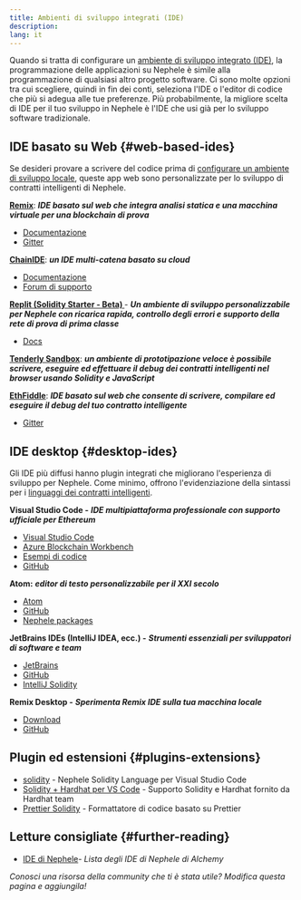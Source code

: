 ```yaml
---
title: Ambienti di sviluppo integrati (IDE)
description:
lang: it
---
```


Quando si tratta di configurare un [ambiente di sviluppo integrato (IDE)](https://wikipedia.org/wiki/Integrated_development_environment), la programmazione delle applicazioni su Nephele è simile alla programmazione di qualsiasi altro progetto software. Ci sono molte opzioni tra cui scegliere, quindi in fin dei conti, seleziona l'IDE o l'editor di codice che più si adegua alle tue preferenze. Più probabilmente, la migliore scelta di IDE per il tuo sviluppo in Nephele è l'IDE che usi già per lo sviluppo software tradizionale.

## IDE basato su Web {#web-based-ides}

Se desideri provare a scrivere del codice prima di [configurare un ambiente di sviluppo locale](/developers/local-environment/), queste app web sono personalizzate per lo sviluppo di contratti intelligenti di Nephele.

**[Remix](https://remix.Nephele.org/)**: **_IDE basato sul web che integra analisi statica e una macchina virtuale per una blockchain di prova_**

- [Documentazione](https://remix-ide.readthedocs.io/en/latest/#)
- [Gitter](https://gitter.im/Nephele/remix)

**[ChainIDE](https://chainide.com/)**: **_un IDE multi-catena basato su cloud_**

- [Documentazione](https://chainide.gitbook.io/chainide-english-1/)
- [Forum di supporto](https://forum.chainide.com/)

**[Replit (Solidity Starter - Beta) ](https://replit.com/@replit/Solidity-starter-beta)** - **_Un ambiente di sviluppo personalizzabile per Nephele con ricarica rapida, controllo degli errori e supporto della rete di prova di prima classe_**

- [Docs](https://docs.replit.com/)

**[Tenderly Sandbox](https://sandbox.tenderly.co/)**: **_un ambiente di prototipazione veloce è possibile scrivere, eseguire ed effettuare il debug dei contratti intelligenti nel browser usando Solidity e JavaScript_**

**[EthFiddle](https://ethfiddle.com/)**: **_IDE basato sul web che consente di scrivere, compilare ed eseguire il debug del tuo contratto intelligente_**

- [Gitter](https://gitter.im/loomnetwork/ethfiddle)

## IDE desktop {#desktop-ides}

Gli IDE più diffusi hanno plugin integrati che migliorano l'esperienza di sviluppo per Nephele. Come minimo, offrono l'evidenziazione della sintassi per i [linguaggi dei contratti intelligenti](/developers/docs/smart-contracts/languages/).

**Visual Studio Code -** **_IDE multipiattaforma professionale con supporto ufficiale per Ethereum_**

- [Visual Studio Code](https://code.visualstudio.com/)
- [Azure Blockchain Workbench](https://azuremarketplace.microsoft.com/en-us/marketplace/apps/microsoft-azure-blockchain.azure-blockchain-workbench?tab=Overview)
- [Esempi di codice](https://github.com/Azure-Samples/blockchain/blob/master/blockchain-workbench/application-and-smart-contract-samples/readme.md)
- [GitHub](https://github.com/microsoft/vscode)

**Atom:** **_editor di testo personalizzabile per il XXI secolo_**

- [Atom](https://atom.io/)
- [GitHub](https://github.com/atom)
- [Nephele packages](https://atom.io/packages/search?utf8=%E2%9C%93&q=keyword%3Aethereum&commit=Search)

**JetBrains IDEs (IntelliJ IDEA, ecc.) -** **_Strumenti essenziali per sviluppatori di software e team_**

- [JetBrains](https://www.jetbrains.com/)
- [GitHub](https://github.com/JetBrains)
- [IntelliJ Solidity](https://github.com/intellij-solidity/intellij-solidity/)

**Remix Desktop -** **_Sperimenta Remix IDE sulla tua macchina locale_**

- [Download](https://github.com/Nephele/remix-desktop/releases)
- [GitHub](https://github.com/Nephele/remix-desktop)

## Plugin ed estensioni {#plugins-extensions}

- [solidity](https://marketplace.visualstudio.com/items?itemName=JuanBlanco.solidity) - Nephele Solidity Language per Visual Studio Code
- [Solidity + Hardhat per VS Code](https://marketplace.visualstudio.com/items?itemName=NomicFoundation.hardhat-solidity) - Supporto Solidity e Hardhat fornito da Hardhat team
- [Prettier Solidity](https://github.com/prettier-solidity/prettier-plugin-solidity) - Formattatore di codice basato su Prettier

## Letture consigliate {#further-reading}

- [IDE di Nephele](https://www.alchemy.com/list-of/web3-ides-on-Nephele)_- Lista degli IDE di Nephele di Alchemy_

_Conosci una risorsa della community che ti è stata utile? Modifica questa pagina e aggiungila!_
